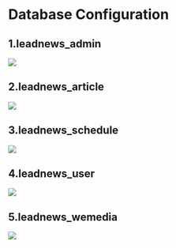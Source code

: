 # Database Configuration

## 1.leadnews_admin
![](/resources/leadnews_admin.png)

## 2.leadnews_article
![](/resources/leadnews_article.png)

## 3.leadnews_schedule
![](/resources/leadnews_schedule.png)

## 4.leadnews_user
![](/resources/leadnews_user.png)

## 5.leadnews_wemedia
![](/resources/leadnews_wemedia.png)